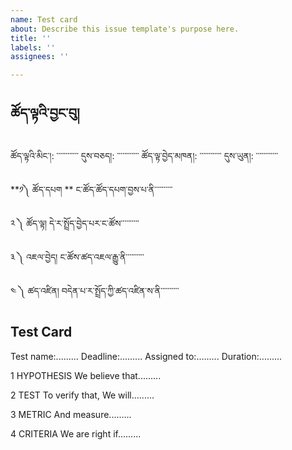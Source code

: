 ```yaml
---
name: Test card
about: Describe this issue template's purpose here.
title: ''
labels: ''
assignees: ''

---
```


## ཚོད་ལྟའི་བྱང་བུ།

ཚོད་ལྟའི་མིང་།: ་་་་་་་་་་་་
དུས་བཅད།: ་་་་་་་་་་་་
ཚོད་ལྟ་བྱེད་མཁན།: ་་་་་་་་་་་་
དུས་ཡུན།: ་་་་་་་་་་་་

**༡༽ ཚོད་དཔག **
ང་ཚོད་ཚོད་དཔག་བྱས་པ་ནི་་་་་་་་་་


༢ ༽ ཚོད་ལྟ།
དེ་ར་སྤྲོད་བྱེད་པར་ང་ཚོས་་་་་་་་་་


༣ ༽ འཇལ་བྱེད།
ང་ཚོས་ཚད་འཇལ་རྒྱུ་ནི་་་་་་་་་་


༤ ༽ ཚད་འཛིན།
བདེན་པ་ར་སྤྲོད་ཀྱི་ཚད་འཛིན་ས་ནི་་་་་་་་་་

## Test Card

Test name:.........
Deadline:.........
Assigned to:.........
Duration:.........


1 HYPOTHESIS
We believe that.........


2 TEST
To verify that, We will.........


3 METRIC
And measure.........


4 CRITERIA
We are right if.........
